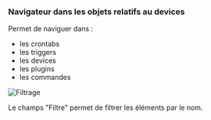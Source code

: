 ### Navigateur dans les objets relatifs au devices

Permet de naviguer dans :
- les crontabs
- les triggers
- les devices
- les plugins
- les commandes

![Filtrage](js/helps/images/filter.png "Filtrage")

Le champs "Filtre" permet de filtrer les éléments par le nom.
